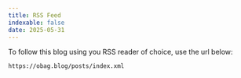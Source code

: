```yaml
---
title: RSS Feed
indexable: false
date: 2025-05-31
---
```

To follow this blog using you RSS reader of choice, use the url below:

```
https://obag.blog/posts/index.xml
```
